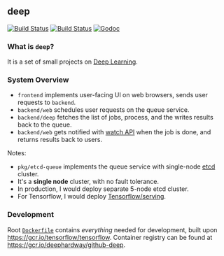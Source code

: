 ## deep

[![Build Status](https://img.shields.io/travis/gyuho/deephardway.svg?style=flat-square)](https://travis-ci.org/gyuho/deephardway)
[![Build Status](https://semaphoreci.com/api/v1/gyuho/deephardway/branches/master/shields_badge.svg)](https://semaphoreci.com/gyuho/deephardway)
[![Godoc](http://img.shields.io/badge/go-documentation-blue.svg?style=flat-square)](https://godoc.org/github.com/gyuho/deephardwayhardway)

### What is `deep`?

It is a set of small projects on [Deep Learning](https://en.wikipedia.org/wiki/Deep_learning).

### System Overview

- `frontend` implements user-facing UI on web browsers, sends user requests to `backend`.
- `backend/web` schedules user requests on the queue service.
- `backend/deep` fetches the list of jobs, process, and the writes results back to the queue.
- `backend/web` gets notified with [watch API](https://godoc.org/github.com/coreos/etcd/clientv3#Watcher) when the job is done, and returns results back to users.

Notes:

- `pkg/etcd-queue` implements the queue service with single-node [etcd](https://github.com/coreos/etcd) cluster.
- It's a **single node** cluster, with no fault tolerance.
- In production, I would deploy separate 5-node etcd cluster.
- For Tensorflow, I would deploy [Tensorflow/serving](https://tensorflow.github.io/serving/).


### Development

Root [`Dockerfile`](./Dockerfile) contains *everything* needed for
development, built upon https://gcr.io/tensorflow/tensorflow. Container
registry can be found at https://gcr.io/deephardway/github-deep.
